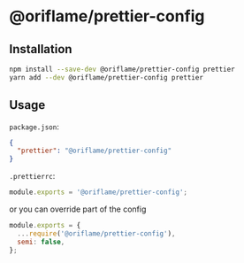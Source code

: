 # @oriflame/prettier-config

## Installation

```sh
npm install --save-dev @oriflame/prettier-config prettier
yarn add --dev @oriflame/prettier-config prettier
```

## Usage

`package.json`:

```json
{
  "prettier": "@oriflame/prettier-config"
}
```

`.prettierrc`:

```javascript
module.exports = '@oriflame/prettier-config';
```

or you can override part of the config

```javascript
module.exports = {
  ...require('@oriflame/prettier-config'),
  semi: false,
};
```
